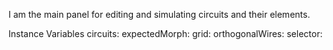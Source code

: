 I am the main panel for editing and simulating circuits and their elements.

Instance Variables
	circuits:		<Object>
	expectedMorph:		<Object>
	grid:		<Object>
	orthogonalWires:		<Object>
	selector:		<Object>
	snapToGrid:		<Object>
	wireStub:		<Object>

circuits
	- xxxxx

expectedMorph
	- xxxxx

grid
	- xxxxx

orthogonalWires
	- xxxxx

selector
	- xxxxx

snapToGrid
	- xxxxx

wireStub
	- xxxxx
